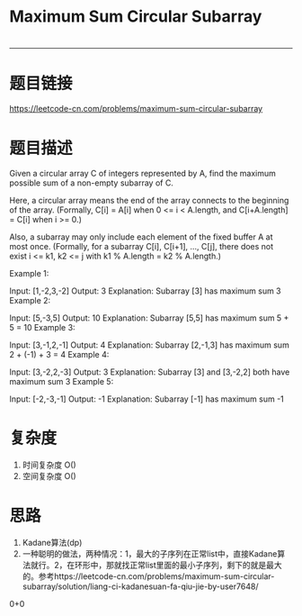 # Maximum Sum Circular Subarray
# 
-----------
# 题目链接
https://leetcode-cn.com/problems/maximum-sum-circular-subarray

# 题目描述
Given a circular array C of integers represented by A, find the maximum possible sum of a non-empty subarray of C.

Here, a circular array means the end of the array connects to the beginning of the array.  (Formally, C[i] = A[i] when 0 <= i < A.length, and C[i+A.length] = C[i] when i >= 0.)

Also, a subarray may only include each element of the fixed buffer A at most once.  (Formally, for a subarray C[i], C[i+1], ..., C[j], there does not exist i <= k1, k2 <= j with k1 % A.length = k2 % A.length.)

 

Example 1:

Input: [1,-2,3,-2]
Output: 3
Explanation: Subarray [3] has maximum sum 3
Example 2:

Input: [5,-3,5]
Output: 10
Explanation: Subarray [5,5] has maximum sum 5 + 5 = 10
Example 3:

Input: [3,-1,2,-1]
Output: 4
Explanation: Subarray [2,-1,3] has maximum sum 2 + (-1) + 3 = 4
Example 4:

Input: [3,-2,2,-3]
Output: 3
Explanation: Subarray [3] and [3,-2,2] both have maximum sum 3
Example 5:

Input: [-2,-3,-1]
Output: -1
Explanation: Subarray [-1] has maximum sum -1

# 复杂度
1. 时间复杂度 O()
2. 空间复杂度 O()

# 思路
1. Kadane算法(dp)
2. 一种聪明的做法，两种情况：1，最大的子序列在正常list中，直接Kadane算法就行。2，在环形中，那就找正常list里面的最小子序列，剩下的就是最大的。参考https://leetcode-cn.com/problems/maximum-sum-circular-subarray/solution/liang-ci-kadanesuan-fa-qiu-jie-by-user7648/

0+0